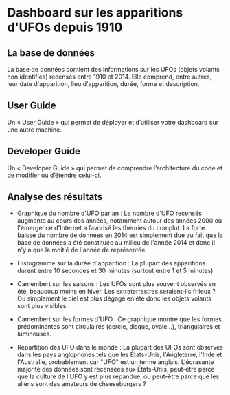 # Dashboard sur les apparitions d'UFOs depuis 1910

## La base de données

La base de données contient des informations sur les UFOs (objets volants non identifiés) recensés entre 1910 et 2014. Elle comprend, entre autres, leur date d'apparition, lieu d'apparition, durée, forme et description.

## User Guide

Un « User Guide » qui permet de déployer et d’utiliser votre dashboard sur une autre machine.

## Developer Guide

Un « Developer Guide » qui permet de comprendre l’architecture du code et de modifier ou d’étendre celui-ci.

## Analyse des résultats

- Graphique du nombre d'UFO par an :
Le nombre d'UFO recensés augmente au cours des années, notamment autour des années 2000 où l'émergence d'Internet a favorisé les théories du complot. La forte baisse du nombre de données en 2014 est simplement due au fait que la base de données a été constituée au milieu de l'année 2014 et donc il n'y a que la moitié de l'année de représentée.

- Histogramme sur la durée d'apparition :
La plupart des apparitions durent entre 10 secondes et 30 minutes (surtout entre 1 et 5 minutes).

- Camembert sur les saisons :
Les UFOs sont plus souvent observés en été, beaucoup moins en hiver. Les extraterrestres seraient-ils frileux ? Ou simplement le ciel est plus dégagé en été donc les objets volants sont plus visibles.

- Camembert sur les formes d'UFO :
Ce graphique montre que les formes prédominantes sont circulaires (cercle, disque, ovale...), triangulaires et lumineuses.

- Répartition des UFO dans le monde :
La plupart des UFOs sont observés dans les pays anglophones tels que les États-Unis, l'Angleterre, l'Inde et l'Australie, probablement car "UFO" est un terme anglais. L'écrasante majorité des données sont recensées aux États-Unis, peut-être parce que la culture de l'UFO y est plus répandue, ou peut-être parce que les aliens sont des amateurs de cheeseburgers ?
